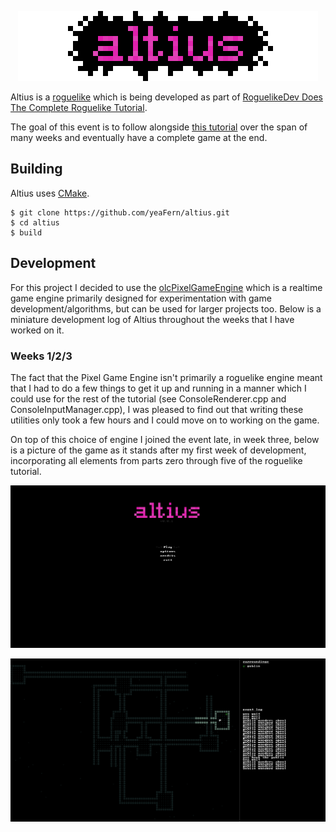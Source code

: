 <p align="center">
  <img width="480" height="112" src="https://raw.githubusercontent.com/yeaFern/altius/master/docs/logo.png">
</p>

Altius is a [roguelike](https://en.wikipedia.org/wiki/Roguelike) which is being developed as part of [RoguelikeDev Does The Complete Roguelike Tutorial](https://www.reddit.com/r/roguelikedev/wiki/python_tutorial_series#wiki_version_2020).

The goal of this event is to follow alongside [this tutorial](http://rogueliketutorials.com/tutorials/tcod/part-0/) over the span of many weeks and eventually have a complete game at the end.

## Building
Altius uses [CMake](https://cmake.org/).
```
$ git clone https://github.com/yeaFern/altius.git
$ cd altius
$ build
```
## Development
For this project I decided to use the [olcPixelGameEngine](https://github.com/OneLoneCoder/olcPixelGameEngine) which is a realtime game engine primarily designed for experimentation with game development/algorithms, but can be used for larger projects too. Below is a miniature development log of Altius throughout the weeks that I have worked on it.
### Weeks 1/2/3

The fact that the Pixel Game Engine isn't primarily a roguelike engine meant that I had to do a few things to get it up and running in a manner which I could use for the rest of the tutorial (see ConsoleRenderer.cpp and ConsoleInputManager.cpp), I was pleased to find out that writing these utilities only took a few hours and I could move on to working on the game.

On top of this choice of engine I joined the event late, in week three, below is a picture of the game as it stands after my first week of development, incorporating all elements from parts zero through five of the roguelike tutorial.

![Weeks 1 2 and 3 Part 1](/docs/week123_1.png?raw=true)

![Weeks 1 2 and 3 Part 2](/docs/week123_2.png?raw=true)
